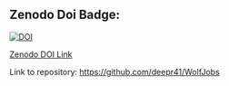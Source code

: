 ## Zenodo Doi Badge:

<a href="https://doi.org/10.5281/zenodo.5534872"><img src="https://zenodo.org/badge/DOI/10.5281/zenodo.5534872.svg" alt="DOI"></a>

<a href="https://zenodo.org/record/5534872#.YVYLNZrMJPY">Zenodo DOI Link</a>

Link to repository: https://github.com/deepr41/WolfJobs

